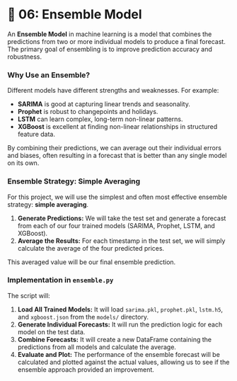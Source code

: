 # 🤝 06: Ensemble Model

An **Ensemble Model** in machine learning is a model that combines the predictions from two or more individual models to produce a final forecast. The primary goal of ensembling is to improve prediction accuracy and robustness.

### Why Use an Ensemble?

Different models have different strengths and weaknesses. For example:

-   **SARIMA** is good at capturing linear trends and seasonality.
-   **Prophet** is robust to changepoints and holidays.
-   **LSTM** can learn complex, long-term non-linear patterns.
-   **XGBoost** is excellent at finding non-linear relationships in structured feature data.

By combining their predictions, we can average out their individual errors and biases, often resulting in a forecast that is better than any single model on its own.

### Ensemble Strategy: Simple Averaging

For this project, we will use the simplest and often most effective ensemble strategy: **simple averaging**.

1.  **Generate Predictions:** We will take the test set and generate a forecast from each of our four trained models (SARIMA, Prophet, LSTM, and XGBoost).
2.  **Average the Results:** For each timestamp in the test set, we will simply calculate the average of the four predicted prices.

This averaged value will be our final ensemble prediction.

### Implementation in `ensemble.py`

The script will:

1.  **Load All Trained Models:** It will load `sarima.pkl`, `prophet.pkl`, `lstm.h5`, and `xgboost.json` from the `models/` directory.
2.  **Generate Individual Forecasts:** It will run the prediction logic for each model on the test data.
3.  **Combine Forecasts:** It will create a new DataFrame containing the predictions from all models and calculate the average.
4.  **Evaluate and Plot:** The performance of the ensemble forecast will be calculated and plotted against the actual values, allowing us to see if the ensemble approach provided an improvement.